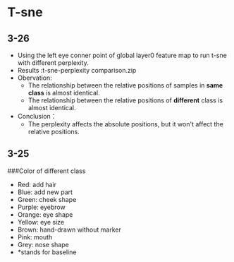 # T-sne
## 3-26
* Using the left eye conner point of global layer0 feature map to run t-sne with different perplexity.
* Results :t-sne-perplexity comparison.zip
* Obervation:
  * The relationship between the relative positions of samples in **same class** is almost identical.
  * The relationship between the relative positions of **different** class is almost identical.
* Conclusion：
  * The perplexity affects the absolute positions, but it won't affect the relative positions.
## 3-25
###Color of different class
* Red: add hair
* Blue: add new part
* Green: cheek shape
* Purple: eyebrow
* Orange: eye shape
* Yellow: eye size
* Brown: hand-drawn without marker
* Pink: mouth
* Grey: nose shape 
* *stands for baseline
